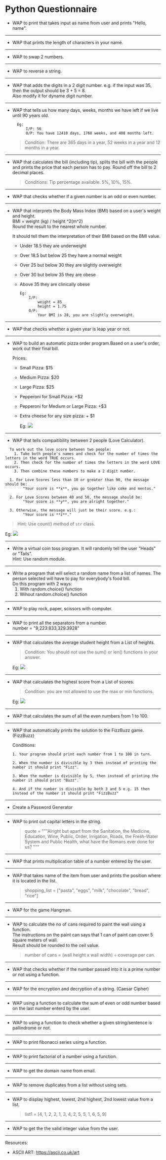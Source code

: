 # Python Questionnaire

* WAP to print that takes input as name from user and prints "Hello, name".  

---

* WAP that prints the length of characters in your name.

---

* WAP to swap 2 numbers.

---

* WAP to reverse a string.

---

* WAP that adds the digits in a 2 digit number. e.g. if the input was 35, then the output should be 3 + 5 = 8.  
  Also modify it for dyname digit number.

---

* WAP that tells us how many days, weeks, months we have left if we live until 90 years old.  

        Eg:
            I/P: 56
            O/P: You have 12410 days, 1768 weeks, and 408 months left.  

    > Condition: There are 365 days in a year, 52 weeks in a year and 12 months in a year.

---

* WAP that calculates the bill (including tip), splits the bill with the people and prints the price that each person has to pay.
Round off the bill to 2 decimal places.

    > Conditions: Tip percentage available: 5%, 10%, 15%.

---

* WAP that checks whether if a given number is an odd or even number.

---

* WAP that interprets the Body Mass Index (BMI) based on a user's weight and height.  
  BMI = weight (kg) / height ^2(m^2)  
  Round the result to the nearest whole number.

    It should tell them the interpretation of their BMI based on the BMI value.  
  * Under 18.5 they are underweight  
  * Over 18.5 but below 25 they have a normal weight  
  * Over 25 but below 30 they are slightly overweight  
  * Over 30 but below 35 they are obese
  * Above 35 they are clinically obese

        Eg:
            I/P: 
                weight = 85
                height = 1.75 
            O/P:
                Your BMI is 28, you are slightly overweight.

---

* WAP that checks whether a given year is leap year or not.

---

* WAP to build an automatic pizza order program.Based on a user's order, work out their final bill.

    Prices:  

  * Small Pizza: $15  
  * Medium Pizza: $20  
  * Large Pizza: $25  
  * Pepperoni for Small Pizza: +$2  
  * Pepperoni for Medium or Large Pizza: +$3  
  * Extra cheese for any size pizza: + $1  

    Eg:
    ![](img/20230119134119.png)

---

* WAP that tells compaitibility between 2 people (Love Calculator).  

```
  To work out the love score between two people:
    1. Take both people's names and check for the number of times the letters in the word TRUE occurs.
    2. Then check for the number of times the letters in the word LOVE occurs.
    3. Then combine these numbers to make a 2 digit number.  
```

```
  1. For Love Scores less than 10 or greater than 90, the message should be:  
        "Your score is **x**, you go together like coke and mentos." 

  2. For Love Scores between 40 and 50, the message should be:  
        "Your score is **y**, you are alright together."  

  3. Otherwise, the message will just be their score. e.g.:  
        "Your score is **z**."
```

> Hint: Use count() method of `str` class.

  Eg:
  ![](img/20230121135803.png) 

---

* Write a virtual coin toss program. It will randomly tell the user "Heads" or "Tails".  
  Hint: Use random module.

---

* Write a program that will select a random name from a list of names. The person selected will have to pay for everybody's food bill.  
  Do this program with 2 ways:
  1. With random.choice() function
  2. Wihout random.choice() function

---

* WAP to play rock, paper, scissors with computer.

---

* WAP to print all the separators from a number.  
  number  = "9,223:833,329.3928"

---

* WAP that calculates the average student height from a List of heights.
  > Condition: You should not use the sum() or len() functions in your answer.

  Eg:
  ![](img/20230119152502.png)  

---

* WAP that calculates the highest score from a List of scores.
  > Condition: you are not allowed to use the max or min functions.

  Eg:
  ![](img/20230119152946.png)

---

* WAP that calculates the sum of all the even numbers from 1 to 100.

---

* WAP that automatically prints the solution to the FizzBuzz game. (FizzBuzz)  
  
  Conditions:

  ```
  1. Your program should print each number from 1 to 100 in turn.

  2. When the number is divisible by 3 then instead of printing the number it should print "Fizz".

  3. When the number is divisible by 5, then instead of printing the number it should print "Buzz".`

  4. And if the number is divisible by both 3 and 5 e.g. 15 then instead of the number it should print "FizzBuzz"

  ```

---

* Create a Password Generator

---

* WAP to print out capital letters in the string.
  
  >quote = """Alright but apart from the Sanitation, the Medicine, Education, Wine, Public, Order, Irrigation, Roads,
  the Fresh-Water System and Public Health, what have the Romans ever done for us? """

---

* WAP that prints multiplication table of a number entered by the user.

---

* WAP that takes name of the item from user and prints the position where it is located in the list.
  
  >shopping_list = ["pasta", "eggs", "milk", "chocolate", "bread", "rice"]

---

* WAP for the game Hangman.

---

* WAP to calculate the no of cans required to paint the wall using a function.  
  The instructions on the paint can says that 1 can of paint can cover 5 square meters of wall.  
  Result should be rounded to the ceil value.

  > number of cans = (wall height x wall width) ÷ coverage per can.

---

* WAP that checks whether if the number passed into it is a prime number or not using a function.
  
---

* WAP for the encryption and decryption of a string. (Caesar Cipher)

---

* WAP using a function to calculate the sum of even or odd number based on the last number enterd by the user.

---

* WAP to using a function to check whether a given string/sentence is pallindrome or not.

---

* WAP to print fibonacci series using a function.

---

* WAP to print factorial of a number using a function.

---

* WAP to get the domain name from email.

---

* WAP to remove duplicates from a list without using sets.

---

* WAP to display highest, lowest, 2nd highest, 2nd lowest value from a list.  

  > list1 = [4, 1, 2, 2, 1, 3, 4, 2, 5, 5, 1, 6, 5, 9]

---

* WAP to get the the valid integer value from the user.

---

Resources:

* ASCII ART: <https://ascii.co.uk/art>
